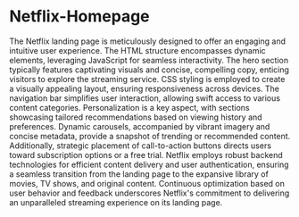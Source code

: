 # Netflix-Homepage
The Netflix landing page is meticulously designed to offer an engaging and intuitive user experience. The HTML structure encompasses dynamic elements, leveraging JavaScript for seamless interactivity. The hero section typically features captivating visuals and concise, compelling copy, enticing visitors to explore the streaming service. CSS styling is employed to create a visually appealing layout, ensuring responsiveness across devices. The navigation bar simplifies user interaction, allowing swift access to various content categories. Personalization is a key aspect, with sections showcasing tailored recommendations based on viewing history and preferences. Dynamic carousels, accompanied by vibrant imagery and concise metadata, provide a snapshot of trending or recommended content. Additionally, strategic placement of call-to-action buttons directs users toward subscription options or a free trial. Netflix employs robust backend technologies for efficient content delivery and user authentication, ensuring a seamless transition from the landing page to the expansive library of movies, TV shows, and original content. Continuous optimization based on user behavior and feedback underscores Netflix's commitment to delivering an unparalleled streaming experience on its landing page.





